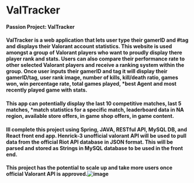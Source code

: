 # ValTracker

#### Passion Project: ValTracker
#### ValTracker is a web application that lets user type their gamerID and #tag and displays their Valorant account statistics. This website is used amongst a group of Valorant players who want to proudly display there player rank and stats. Users can also compare their performance rate to other selected Valorant players and receive a ranking system within the group. Once user inputs their gamerID and tag it will display their gamerID/tag, user rank image, number of kills, kill/death ratio,  games won, win percentage rate,  total games played, *best Agent and most recently played game with stats.

#### This app can potentially display the last 10 competitive matches, last 5 matches, *match statistics for a specific match, leaderboard data in NA region, available store offers, in game shop offers, in game content.

#### Ill complete this project using Spring, JAVA, RESTful API, MySQL DB, and React front end app. Henrick-3 unofficial valorant API will be used to pull data from the official Riot API database in JSON format. This will be parsed and stored as Strings in MySQL database to be used in the front end.

#### This project has the potential to scale up and take more users once official Valorant API is approved.![image](https://user-images.githubusercontent.com/96934316/184690429-28d069ab-b6fa-4b43-ab74-a4cacb0510fd.png)
